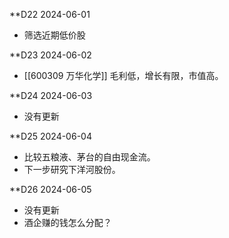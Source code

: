 **D22 2024-06-01
* 筛选近期低价股

**D23 2024-06-02
* [[600309 万华化学]] 毛利低，增长有限，市值高。

**D24 2024-06-03
* 没有更新

**D25 2024-06-04
* 比较五粮液、茅台的自由现金流。
* 下一步研究下洋河股份。

**D26 2024-06-05
* 没有更新
* 酒企赚的钱怎么分配？




